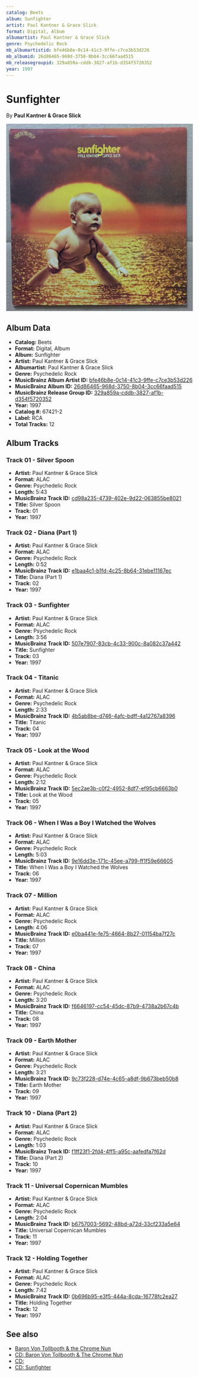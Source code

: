 ```yaml
---
catalog: Beets
album: Sunfighter
artist: Paul Kantner & Grace Slick
format: Digital, Album
albumartist: Paul Kantner & Grace Slick
genre: Psychedelic Rock
mb_albumartistid: bfe46b8e-0c14-41c3-9ffe-c7ce3b53d226
mb_albumid: 26d86465-968d-3750-8b04-3cc66faad515
mb_releasegroupid: 329a859a-cddb-3827-af1b-d354f5720352
year: 1997
---
```


# Sunfighter

By **Paul Kantner & Grace Slick**

![](../../assets/beetscovers/Paul_Kantner_and_Grace_Slick-Sunfighter.jpg)

## Album Data

- **Catalog:** Beets
- **Format:** Digital, Album
- **Album:** Sunfighter
- **Artist:** Paul Kantner & Grace Slick
- **Albumartist:** Paul Kantner & Grace Slick
- **Genre:** Psychedelic Rock
- **MusicBrainz Album Artist ID:** [bfe46b8e-0c14-41c3-9ffe-c7ce3b53d226](https://musicbrainz.org/artist/bfe46b8e-0c14-41c3-9ffe-c7ce3b53d226)
- **MusicBrainz Album ID:** [26d86465-968d-3750-8b04-3cc66faad515](https://musicbrainz.org/release/26d86465-968d-3750-8b04-3cc66faad515)
- **MusicBrainz Release Group ID:** [329a859a-cddb-3827-af1b-d354f5720352](https://musicbrainz.org/release-group/329a859a-cddb-3827-af1b-d354f5720352)
- **Year:** 1997
- **Catalog #:** 67421-2
- **Label:** RCA
- **Total Tracks:** 12

## Album Tracks

### Track 01 - Silver Spoon

- **Artist:** Paul Kantner & Grace Slick
- **Format:** ALAC
- **Genre:** Psychedelic Rock
- **Length:** 5:43
- **MusicBrainz Track ID:** [cd98a235-4739-402e-9d22-063855be8021](https://musicbrainz.org/recording/cd98a235-4739-402e-9d22-063855be8021)
- **Title:** Silver Spoon
- **Track:** 01
- **Year:** 1997

### Track 02 - Diana (Part 1)

- **Artist:** Paul Kantner & Grace Slick
- **Format:** ALAC
- **Genre:** Psychedelic Rock
- **Length:** 0:52
- **MusicBrainz Track ID:** [e1baa4c1-b1fd-4c25-8b64-31ebe11167ec](https://musicbrainz.org/recording/e1baa4c1-b1fd-4c25-8b64-31ebe11167ec)
- **Title:** Diana (Part 1)
- **Track:** 02
- **Year:** 1997

### Track 03 - Sunfighter

- **Artist:** Paul Kantner & Grace Slick
- **Format:** ALAC
- **Genre:** Psychedelic Rock
- **Length:** 3:56
- **MusicBrainz Track ID:** [507e7907-83cb-4c33-900c-8a082c37a442](https://musicbrainz.org/recording/507e7907-83cb-4c33-900c-8a082c37a442)
- **Title:** Sunfighter
- **Track:** 03
- **Year:** 1997

### Track 04 - Titanic

- **Artist:** Paul Kantner & Grace Slick
- **Format:** ALAC
- **Genre:** Psychedelic Rock
- **Length:** 2:33
- **MusicBrainz Track ID:** [4b5ab8be-d746-4afc-bdff-4a12767a8396](https://musicbrainz.org/recording/4b5ab8be-d746-4afc-bdff-4a12767a8396)
- **Title:** Titanic
- **Track:** 04
- **Year:** 1997

### Track 05 - Look at the Wood

- **Artist:** Paul Kantner & Grace Slick
- **Format:** ALAC
- **Genre:** Psychedelic Rock
- **Length:** 2:12
- **MusicBrainz Track ID:** [5ec2ae3b-c0f2-4952-8df7-ef95cb6663b0](https://musicbrainz.org/recording/5ec2ae3b-c0f2-4952-8df7-ef95cb6663b0)
- **Title:** Look at the Wood
- **Track:** 05
- **Year:** 1997

### Track 06 - When I Was a Boy I Watched the Wolves

- **Artist:** Paul Kantner & Grace Slick
- **Format:** ALAC
- **Genre:** Psychedelic Rock
- **Length:** 5:03
- **MusicBrainz Track ID:** [9e16dd3e-171c-45ee-a799-ff1f59e66605](https://musicbrainz.org/recording/9e16dd3e-171c-45ee-a799-ff1f59e66605)
- **Title:** When I Was a Boy I Watched the Wolves
- **Track:** 06
- **Year:** 1997

### Track 07 - Million

- **Artist:** Paul Kantner & Grace Slick
- **Format:** ALAC
- **Genre:** Psychedelic Rock
- **Length:** 4:06
- **MusicBrainz Track ID:** [e0ba441e-fe75-4664-8b27-01154ba7f27c](https://musicbrainz.org/recording/e0ba441e-fe75-4664-8b27-01154ba7f27c)
- **Title:** Million
- **Track:** 07
- **Year:** 1997

### Track 08 - China

- **Artist:** Paul Kantner & Grace Slick
- **Format:** ALAC
- **Genre:** Psychedelic Rock
- **Length:** 3:20
- **MusicBrainz Track ID:** [f6646197-cc54-45dc-87b9-4738a2b67c4b](https://musicbrainz.org/recording/f6646197-cc54-45dc-87b9-4738a2b67c4b)
- **Title:** China
- **Track:** 08
- **Year:** 1997

### Track 09 - Earth Mother

- **Artist:** Paul Kantner & Grace Slick
- **Format:** ALAC
- **Genre:** Psychedelic Rock
- **Length:** 3:21
- **MusicBrainz Track ID:** [9c73f228-d74e-4c65-a8df-9b673beb50b8](https://musicbrainz.org/recording/9c73f228-d74e-4c65-a8df-9b673beb50b8)
- **Title:** Earth Mother
- **Track:** 09
- **Year:** 1997

### Track 10 - Diana (Part 2)

- **Artist:** Paul Kantner & Grace Slick
- **Format:** ALAC
- **Genre:** Psychedelic Rock
- **Length:** 1:03
- **MusicBrainz Track ID:** [f1ff23f1-2fd4-4ff5-a95c-aafedfa7f62d](https://musicbrainz.org/recording/f1ff23f1-2fd4-4ff5-a95c-aafedfa7f62d)
- **Title:** Diana (Part 2)
- **Track:** 10
- **Year:** 1997

### Track 11 - Universal Copernican Mumbles

- **Artist:** Paul Kantner & Grace Slick
- **Format:** ALAC
- **Genre:** Psychedelic Rock
- **Length:** 2:04
- **MusicBrainz Track ID:** [b6757003-5692-48bd-a72d-33cf233a5e64](https://musicbrainz.org/recording/b6757003-5692-48bd-a72d-33cf233a5e64)
- **Title:** Universal Copernican Mumbles
- **Track:** 11
- **Year:** 1997

### Track 12 - Holding Together

- **Artist:** Paul Kantner & Grace Slick
- **Format:** ALAC
- **Genre:** Psychedelic Rock
- **Length:** 7:42
- **MusicBrainz Track ID:** [0b696b95-e3f5-444a-8cda-16778fc2ea27](https://musicbrainz.org/recording/0b696b95-e3f5-444a-8cda-16778fc2ea27)
- **Title:** Holding Together
- **Track:** 12
- **Year:** 1997


## See also

- [Baron Von Tollbooth & the Chrome Nun](Baron_Von_Tollbooth_and_the_Chrome_Nun.md)
- [CD: Baron Von Tollbooth & The Chrome Nun](../../CD/Paul_Kantner_and_Grace_Slick/Baron_Von_Tollbooth_and_The_Chrome_Nun.md)
- [CD: ](../../CD/Paul_Kantner_and_Grace_Slick/Paul_Kantner_and_Grace_Slick.md)
- [CD: Sunfighter](../../CD/Paul_Kantner_and_Grace_Slick/Sunfighter.md)
